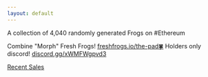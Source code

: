 ```yaml
---
layout: default
---
```


<title>freshfrogs.io</title>

A collection of 4,040 randomly generated Frogs on #Ethereum

Combine "Morph" Fresh Frogs! <ins>[freshfrogs.io/the-pad🍀](https://freshfrogs.io/the-pad)</ins>
Holders only discord! <ins>[discord.gg/xWMFWgpvd3](https://discord.gg/xWMFWgpvd3)</ins>

<ins>[Recent Sales](https://opensea.io/collection/fresh-frogs)</ins>